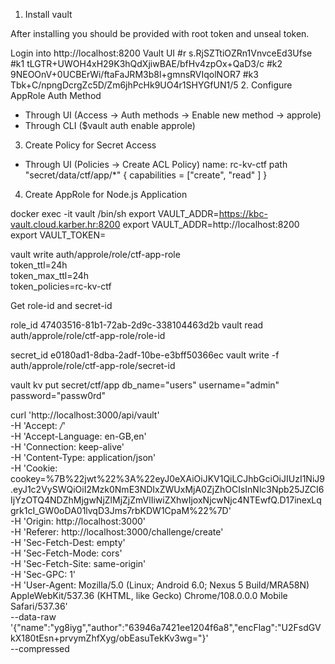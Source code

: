 1. Install vault

After installing you should be provided with root token and unseal token.

Login into http://localhost:8200 Vault UI
#r s.RjSZTtiOZRn1VnvceEd3Ufse
#k1 tLGTR+UWOH4xH29K3hQdXjiwBAE/bfHv4zpOx+QaD3/c
#k2 9NEOOnV+0UCBErWi/ftaFaJRM3b8l+gmnsRVIqolNOR7
#k3 Tbk+C/npngDcrgZc5D/Zm6jhPcHk9UO4r1SHYGfUN1/5
2. Configure AppRole Auth Method
- Through UI (Access -> Auth methods -> Enable new method -> approle)
- Through CLI ($vault auth enable approle)

3. Create Policy for Secret Access

- Through UI (Policies -> Create ACL Policy)
name: rc-kv-ctf
  path "secret/data/ctf/app/*" {
  capabilities = ["create", "read" ]
  }

4. Create AppRole for Node.js Application

docker exec -it vault /bin/sh
export VAULT_ADDR=https://kbc-vault.cloud.karber.hr:8200
export VAULT_ADDR=http://localhost:8200
export VAULT_TOKEN=<ROOT TOKEN>

vault write auth/approle/role/ctf-app-role \
token_ttl=24h \
token_max_ttl=24h \
token_policies=rc-kv-ctf

Get role-id and secret-id

role_id    47403516-81b1-72ab-2d9c-338104463d2b
vault read auth/approle/role/ctf-app-role/role-id

secret_id             e0180ad1-8dba-2adf-10be-e3bff50366ec
vault write -f auth/approle/role/ctf-app-role/secret-id



vault kv put secret/ctf/app db_name="users" username="admin" password="passw0rd"



curl 'http://localhost:3000/api/vault' \
-H 'Accept: */*' \
-H 'Accept-Language: en-GB,en' \
-H 'Connection: keep-alive' \
-H 'Content-Type: application/json' \
-H 'Cookie: cookey=%7B%22jwt%22%3A%22eyJ0eXAiOiJKV1QiLCJhbGciOiJIUzI1NiJ9.eyJ1c2VySWQiOiI2Mzk0NmE3NDIxZWUxMjA0ZjZhOCIsInNlc3Npb25JZCI6IjYzOTQ4NDZhMjgwNjZlMjZjZmVlIiwiZXhwIjoxNjcwNjc4NTEwfQ.D17inexLqgrk1cI_GW0oDA01lvqD3Jms7rbKDW1CpaM%22%7D' \
-H 'Origin: http://localhost:3000' \
-H 'Referer: http://localhost:3000/challenge/create' \
-H 'Sec-Fetch-Dest: empty' \
-H 'Sec-Fetch-Mode: cors' \
-H 'Sec-Fetch-Site: same-origin' \
-H 'Sec-GPC: 1' \
-H 'User-Agent: Mozilla/5.0 (Linux; Android 6.0; Nexus 5 Build/MRA58N) AppleWebKit/537.36 (KHTML, like Gecko) Chrome/108.0.0.0 Mobile Safari/537.36' \
--data-raw '{"name":"yg8iyg","author":"63946a7421ee1204f6a8","encFlag":"U2FsdGVkX180tEsn+prvymZhfXyg/obEasuTekKv3wg="}' \
--compressed
